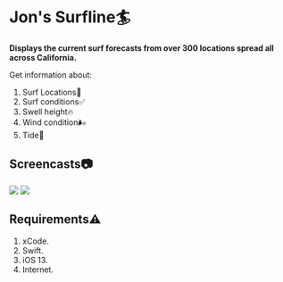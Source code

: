 # Jon's Surfline🏄 
**Displays the current surf forecasts from over 300 locations spread all across California.**

Get information about:

 1. Surf Locations📍
 2. Surf conditions✅
 3. Swell height🔥
 4. Wind condition🌬
 5. Tide🌊
 
## Screencasts📷
![](https://lh3.googleusercontent.com/bkC_kYEmrl_ODLLdoQ05E9yGEqH3_FqJpND1odFofWX1G5pAzQhAO33uYdnarJ6OGRax7yq4E8h_)  ![](https://lh3.googleusercontent.com/_PGmjYtD17ULoF4XOj4l8MyQ6OBarivORsPgwv2fkYn15gQDOsj111Xs8OzGwz0Ao95x-vqwBD5N) 

## Requirements⚠️
 1. xCode.
 2. Swift.
 3. iOS 13.
 4. Internet.

 
 
